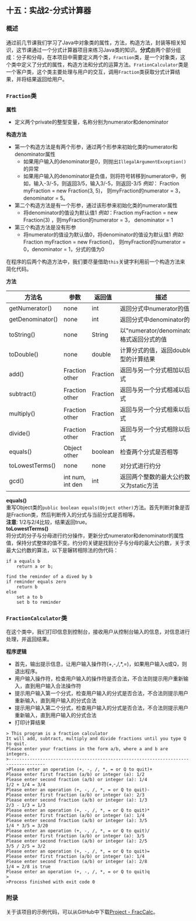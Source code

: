 ## 十五：实战2-分式计算器

### 概述
通过前几节课我们学习了Java中对象类的属性，方法，构造方法，封装等相关知识，这节课通过一个分式计算器项目来练习Java类的知识。**分式**由两个部分组成：分子和分母，在本项目中需要定义两个类，`Fraction`类，是一个对象类，这个类中定义了分式的属性，构造方法和分式的运算方法。`FrationCalculator`类是一个客户类，这个类主要处理与用户的交互，调用`Fraction`类获取分式计算结果，并将结果返回给用户。

### `Fraction`类
**属性**
+ 定义两个private的整型变量，名称分别为numerator和denominator

**构造方法**
+ 第一个构造方法是有两个形参，通过两个形参来初始化类的numerator和denominator属性
    - 如果用户输入的denominator是0，则抛出`IllegalArgumentException()`的异常
    - 如果用户输入的denominator是负值，则将符号转移到numerator中，例如，输入-3/-5，则返回3/5，输入3/-5，则返回-3/5
    *例如*： Fraction myFraction = new Fraction(3, 5)， 则myFraction的numerator = 3， denominator = 5。
+ 第二个构造方法是有一个形参，通过该形参来初始化类的numerator属性
    - 将denominator的值设为默认值1
    *例如*：Fraction myFraction = new Fraction(3) ，则myFraction的numerator = 3， denominator = 1
+ 第三个构造方法是没有形参
    - 将numerator的值设为默认值0，将denominator的值设为默认值1
    *例如*: Fraction myFraction = new Fraction()， 则myFraction的numerator = 0，denominator = 1，分式的值为0

在程序的后两个构造方法中，我们要尽量借助`this`关键字利用前一个构造方法来简化代码。

**方法**

|方法名| 参数|返回值|描述|
|---|---|---|---|
|getNumerator()|none|int|返回分式中numerator的值|
|getDenominator()|none|int|返回分式中denominator的值|
|toString()|none|String|以"numerator/denominator"的格式返回分式的值|
|toDouble()|none| double|计算分式的值，返回double类型的计算结果|
|add()| Fraction other| Fraction|返回与另一个分式相加以后的分式|
|subtract()| Fraction other | Fraction|返回与另一个分式相减以后的分式|
|multiply()| Fraction other | Fraction|返回与另一个分式相乘以后的分式|
|divide()| Fraction other | Fraction | 返回与另一个分式相除以后的分式|
|equals()| Object other | boolean | 检查两个分式是否相等|
|toLowestTerms()| none | none | 对分式进行约分|
|gcd()| int num, int den| int|返回两个整数的最大公约数，定义为static方法|


**equals()**  
重写Object类的`public boolean equals(Object other)`方法。首先判断对象是否是Fraction类，然后判断传入的分式与当前分式是否相等。  
**注意**: 1/2与2/4比较，结果返回true。  
**toLowestTerms()**  
将分式的分子与分母进行约分操作，更新分式numerator和denominator的属性值，保持分式整体的值不变。约分的关键是找到分子与分母的最大公约数，关于求最大公约数的算法，以下是辗转相除法的伪代码：
```
if a equals b
    return a or b;

find the reminder of a dived by b
if reminder equals zero
    return b
else
    set a to b
    set b to reminder
```
### `FractionCalculator`类
在这个类中，我们打印信息到控制台，接收用户从控制台输入的信息，对信息进行处理，并返回结果。  

**程序逻辑**  
+ 首先，输出提示信息，让用户输入操作符(+,-,/,*,=)，如果用户输入q或Q，则退出程序。
+ 用户输入操作符，检查用户输入的操作符是否合法，不合法则提示用户重新输入，直到用户输入合法操作符
+ 提示用户输入第一个分式，检查用户输入的分式是否合法，不合法则提示用户重新输入，直到用户输入的分式合法
+ 提示用户输入第二个分式，检查用户输入的分式是否合法，不合法则提示用户重新输入，直到用户输入的分式合法
+ 打印计算结果
```
> This program is a fraction calculator  
It will add, subtract, multiply and divide fractions until you type Q to quit.
Please enter your fractions in the form a/b, where a and b are integers.
>------------------------------------------------------------------------------------
>Please enter an operation (+, -, /, *, = or Q to quit)+
Please enter first fraction (a/b) or integer (a): 1/2
Please enter second fraction (a/b) or integer (a): 1/4
1/2 + 1/4 = 3/4
Please enter an operation (+, -, /, *, = or Q to quit)-
Please enter first fraction (a/b) or integer (a): 2/3
Please enter second fraction (a/b) or integer (a): 1/3
2/3 - 1/3 = 1/3
Please enter an operation (+, -, /, *, = or Q to quit)*
Please enter first fraction (a/b) or integer (a): 1/4
Please enter second fraction (a/b) or integer (a): 3/5
1/4 * 3/5 = 3/20
Please enter an operation (+, -, /, *, = or Q to quit)/
Please enter first fraction (a/b) or integer (a): 3/5
Please enter second fraction (a/b) or integer (a): 2/5
3/5 / 2/5 = 3/2
Please enter an operation (+, -, /, *, = or Q to quit)=
Please enter first fraction (a/b) or integer (a): 1/4
Please enter second fraction (a/b) or integer (a): 2/8
1/4 = 2/8 is true
Please enter an operation (+, -, /, *, = or Q to quit)q
>
>Process finished with exit code 0
```
### 附录
关于该项目的示例代码，可以从GitHub中下载[Project - FracCalc](https://github.com/7788wangzi/IntroJava/tree/master/Project%20-%20FracCalc)。
